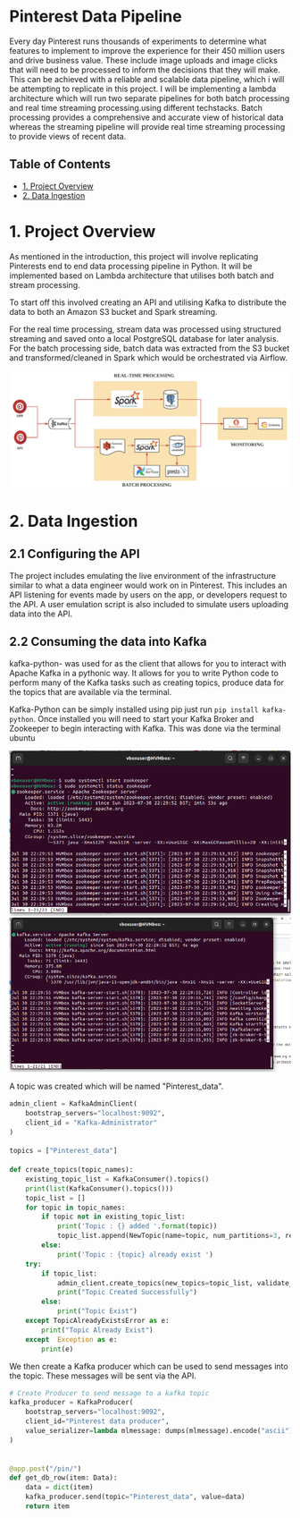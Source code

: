 # Pinterest Data Pipeline
Every day Pinterest runs thousands of experiments to determine what features to implement to improve the experience for their 450 million users and drive business value. These include image uploads and image clicks that will need to be processed to inform the decisions that they will make. This can be achieved with a reliable and scalable data pipeline, which i will be attempting to replicate in this project. I will be implementing a lambda architecture which will run two separate pipelines for both batch processing and real time streaming processing.using different techstacks. Batch processing provides a comprehensive and accurate view of historical data whereas the streaming pipeline will provide real time streaming processing to provide views of recent data.

## Table of Contents
* [1. Project Overview](#1.-Project-overview)
* [2. Data Ingestion](#1.-Data-Ingestion)

# 1. Project Overview
As mentioned in the introduction, this project will involve replicating Pinterests end to end data processing pipeline in Python. It will be implemented based on Lambda architecture that utilises both batch and stream processing.

To start off this involved creating an API and utilising Kafka to distribute the data to both an Amazon S3 bucket and Spark streaming.

For the real time processing, stream data was processed using structured streaming and saved onto a local PostgreSQL database for later analysis. For the batch processing side, batch data was extracted from the S3 bucket and transformed/cleaned in Spark which would be orchestrated via Airflow.

![alt text](https://github.com/Hmohammed2/Pinterest_Data_pipeline/blob/main/images/project-overview.png)

# 2. Data Ingestion
## 2.1 Configuring the API
The project includes emulating the live environment of the infrastructure similar to what a data engineer would work on in Pinterest. This includes an API listening for events made by users on the app, or developers request to the API. A user emulation script is also included to simulate users uploading data into the API.
## 2.2 Consuming the data into Kafka
kafka-python- was used for as the client that allows for you to interact with Apache Kafka in a pythonic way. It allows for you to write Python code to perform many of the Kafka tasks such as creating topics, produce data for the topics that are available via the terminal. 

Kafka-Python can be simply installed using pip just run `pip install kafka-python`. Once installed you will need to start your Kafka Broker and Zookeeper to begin interacting with Kafka. This was done via the terminal ubuntu

![alt text](https://github.com/Hmohammed2/Pinterest_Data_pipeline/blob/main/images/zookeeper-start.PNG)
![alt text](https://github.com/Hmohammed2/Pinterest_Data_pipeline/blob/main/images/kafka-start.PNG)

A topic was created which will be named "Pinterest_data".

```python
admin_client = KafkaAdminClient(
    bootstrap_servers="localhost:9092",
    client_id = "Kafka-Administrator"
)

topics = ["Pinterest_data"]

def create_topics(topic_names):
    existing_topic_list = KafkaConsumer().topics()
    print(list(KafkaConsumer().topics()))
    topic_list = []
    for topic in topic_names:
        if topic not in existing_topic_list:
            print('Topic : {} added '.format(topic))
            topic_list.append(NewTopic(name=topic, num_partitions=3, replication_factor=1))
        else:
            print('Topic : {topic} already exist ')
    try:
        if topic_list:
            admin_client.create_topics(new_topics=topic_list, validate_only=False)
            print("Topic Created Successfully")
        else:
            print("Topic Exist")
    except TopicAlreadyExistsError as e:
        print("Topic Already Exist")
    except  Exception as e:
        print(e)
```
We then create a Kafka producer which can be used to send messages into the topic. These messages will be sent via the API.

```python
# Create Producer to send message to a kafka topic
kafka_producer = KafkaProducer(
    bootstrap_servers="localhost:9092",
    client_id="Pinterest data producer",
    value_serializer=lambda mlmessage: dumps(mlmessage).encode("ascii")
) 


@app.post("/pin/")
def get_db_row(item: Data):
    data = dict(item)
    kafka_producer.send(topic="Pinterest_data", value=data)
    return item
```

